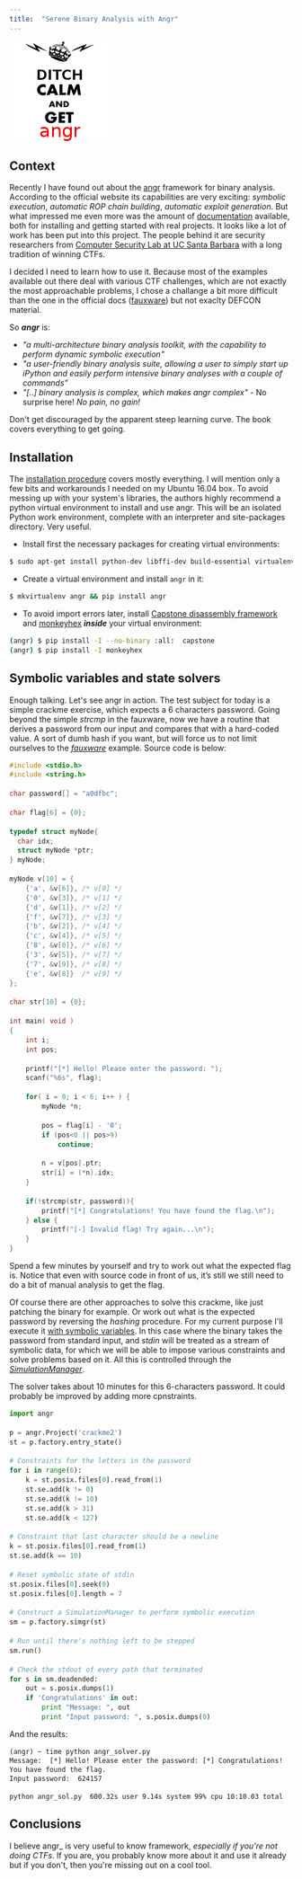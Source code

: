 ```yaml
---
title:  "Serene Binary Analysis with Angr"
---
```


![Logo](/assets/images/angr/get-angr.png)

## Context

Recently I have found out about the [angr](http://angr.io) framework for binary analysis. 
According to the official website its capabilities are very exciting: _symbolic execution_, 
_automatic ROP chain building_, _automatic exploit generation_. But what impressed me even more was the amount of
[documentation](https://docs.angr.io/) available, both for installing and getting started with real projects. 
It looks like a lot of work has been put into this project. The people behind it are security researchers from 
[Computer Security Lab at UC Santa Barbara](http://seclab.cs.ucsb.edu) with a long tradition of winning CTFs.

I decided I need to learn how to use it. Because most of the examples available out there deal with various CTF challenges, 
which are not exactly the most approachable problems, I chose a challange a bit more difficult than the 
one in the official docs ([fauxware](https://github.com/angr/angr-doc/tree/master/examples/fauxware)) 
but not exaclty DEFCON material. 

So **_angr_** is:
* _"a multi-architecture binary analysis toolkit, with the capability to perform dynamic symbolic execution"_
* _"a user-friendly binary analysis suite, allowing a user to simply start up iPython and easily perform intensive binary analyses with a couple of commands"_
* _"[..] binary analysis is complex, which makes angr complex"_ - No surprise here! _No pain, no gain!_

Don't get discouraged by the apparent steep learning curve. The book covers everything to get going.

## Installation 

The [installation procedure](https://docs.angr.io/INSTALL.html) covers mostly everything.
I will mention only a few bits and workarounds I needed on my Ubuntu 16.04 box. 
To avoid messing up with your system's libraries, the authors highly recommend a python virtual environment
to install and use angr. This will be an isolated Python work environment, complete with an interpreter and 
site-packages  directory. Very useful.

* Install first the necessary packages for creating virtual environments:

```bash
$ sudo apt-get install python-dev libffi-dev build-essential virtualenvwrapper
```
* Create a virtual environment and install ```angr``` in it:

```bash
$ mkvirtualenv angr && pip install angr
```
* To avoid import errors later, install [Capstone disassembly framework](http://www.capstone-engine.org/)
and [monkeyhex](https://pypi.python.org/pypi/monkeyhex/1.3) **_inside_** your virtual environment:

```bash
(angr) $ pip install -I --no-binary :all:  capstone
(angr) $ pip install -I monkeyhex
```

## Symbolic variables and state solvers

Enough talking. Let's see angr in action. The test subject for today is a simple crackme exercise,
which expects a 6 characters password. Going beyond the simple _strcmp_ in the fauxware, now we have a routine
that derives a password from  our input and compares that with a hard-coded value. A sort of dumb hash if you want, 
but will force us to not limit ourselves to the [_fauxware_](https://github.com/angr/angr-doc/tree/master/examples/fauxware) example.
Source code is below:
```c
#include <stdio.h>
#include <string.h>

char password[] = "a0dfbc";

char flag[6] = {0};

typedef struct myNode{
  char idx;
  struct myNode *ptr;
} myNode;

myNode v[10] = {
	{'a', &v[6]}, /* v[0] */
	{'0', &v[3]}, /* v[1] */
	{'d', &v[1]}, /* v[2] */
	{'f', &v[7]}, /* v[3] */
	{'b', &v[2]}, /* v[4] */
	{'c', &v[4]}, /* v[5] */
	{'8', &v[0]}, /* v[6] */
	{'3', &v[5]}, /* v[7] */
	{'7', &v[9]}, /* v[8] */
	{'e', &v[8]}  /* v[9] */
};

char str[10] = {0};

int main( void )
{
	int i;
	int pos;

	printf("[*] Hello! Please enter the password: ");
	scanf("%6s", flag);
	
	for( i = 0; i < 6; i++ ) {		
		myNode *n;
		
		pos = flag[i] - '0';		
		if (pos<0 || pos>9)
			continue;
			
		n = v[pos].ptr;
		str[i] = (*n).idx;
	}
	
	if(!strcmp(str, password)){
		printf("[*] Congratulations! You have found the flag.\n");
	} else {
		printf("[-] Invalid flag! Try again...\n");
	}	
}
```

Spend a few minutes by yourself and try to work out what the expected flag is. 
Notice that even with source code in front of us, it’s still we still need to do a bit of 
manual analysis to get the flag.

Of course there are other approaches to solve this crackme, like just patching the binary for example. 
Or work out what is the expected password by reversing the _hashing_ procedure. 
For my current purpose I'll execute it [with symbolic variables](https://docs.angr.io/docs/solver.html). 
In this case where the binary takes the password from standard input, and _stdin_ will be treated as 
a stream of symbolic data, for which we will be able to impose various constraints and solve problems based on it. 
All this is controlled through the [_SimulationManager_](https://docs.angr.io/docs/pathgroups.html). 

The solver takes about 10 minutes for this 6-characters password. 
It could probably be improved by adding more cpnstraints.

```python
import angr 

p = angr.Project('crackme2')
st = p.factory.entry_state()

# Constraints for the letters in the password
for i in range(6):
    k = st.posix.files[0].read_from(1)
    st.se.add(k != 0)
    st.se.add(k != 10)
    st.se.add(k > 31)
    st.se.add(k < 127)

# Constraint that last character should be a newline
k = st.posix.files[0].read_from(1)
st.se.add(k == 10)

# Reset symbolic state of stdin
st.posix.files[0].seek(0)
st.posix.files[0].length = 7

# Construct a SimulationManager to perform symbolic execution
sm = p.factory.simgr(st)

# Run until there's nothing left to be stepped
sm.run()

# Check the stdout of every path that terminated
for s in sm.deadended:
    out = s.posix.dumps(1)
    if 'Congratulations' in out:
        print "Message: ", out
        print "Input password: ", s.posix.dumps(0)
```

And the results:
```
(angr) ~ time python angr_solver.py
Message:  [*] Hello! Please enter the password: [*] Congratulations! You have found the flag.
Input password:  624157

python angr_sol.py  600.32s user 9.14s system 99% cpu 10:10.03 total

```

## Conclusions
I believe angr_ is very useful to know framework, _especially if you’re not doing CTFs_. 
If you are, you probably know more about it and use it already but if you don't, 
then you're missing out on a cool tool.
